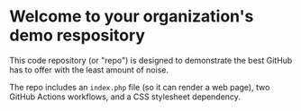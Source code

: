 # Welcome to your organization's demo respository

This code repository (or "repo") is designed to demonstrate the best GitHub has to offer with the least amount of noise.

The repo includes an `index.php` file (so it can render a web page), two GitHub Actions workflows, and a CSS stylesheet dependency.
